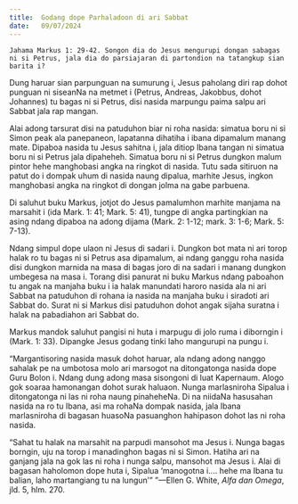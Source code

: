 ```yaml
---
title:  Godang dope Parhaladoon di ari Sabbat
date:   09/07/2024
---
```


`Jahama Markus 1: 29-42. Songon dia do Jesus mengurupi dongan sabagas ni si Petrus, jala dia do parsiajaran di partondion na tatangkup sian barita i?`

Dung haruar sian parpunguan na sumurung i, Jesus paholang diri rap dohot punguan ni siseanNa na metmet i (Petrus, Andreas, Jakobbus, dohot Johannes) tu bagas ni si Petrus, disi nasida marpungu paima salpu ari Sabbat jala rap mangan.

Alai adong tarsurat disi na patuduhon biar ni roha nasida: simatua boru ni si Simon peak ala panepaneon, lapatanna dihatiha i ibana dipamalum manang mate. Dipaboa nasida tu Jesus sahitna i, jala ditiop Ibana tangan ni simatua boru ni si Petrus jala dipaheheh. Simatua boru ni si Petrus dungkon malum pintor hehe manghobasi angka na ringkot di nasida. Tutu sada sitiruon na patut do i dompak uhum di nasida naung dipalua, marhite Jesus, ingkon manghobasi angka na ringkot di dongan jolma na gabe parbuena.

Di saluhut buku Markus, jotjot do Jesus pamalumhon marhite manjama na marsahit i (ida Mark. 1: 41; Mark. 5: 41), tungpe di angka partingkian na asing ndang dipaboa na adong dijama (Mark. 2: 1-12; mark. 3: 1-6; Mark. 5: 7-13).

Ndang simpul dope ulaon ni Jesus di sadari i. Dungkon bot mata ni ari torop halak ro tu bagas ni si Petrus asa dipamalum, ai ndang ganggu roha nasida disi dungkon marnida na masa di bagas joro di na sadari i manang dungkon umbegesa na masa i. Torang disi panurat ni buku Markus ndang paboahon tu angak na manjaha buku i ia halak manundati haroro nasida ala ni ari Sabbat na patuduhon di rohana ia nasida na manjaha buku i siradoti ari Sabbat do. Surat ni si Markus disi patuduhon dohot angak sijaha suratna i halak na pabadiahon ari Sabbat do.

Markus mandok saluhut pangisi ni huta i marpugu di jolo ruma i diborngin i (Mark. 1: 33). Dipangke Jesus godang tinki laho mangurupi na pungu i.

“Margantisoring nasida masuk dohot haruar, ala ndang adong nanggo sahalak pe na umbotosa molo ari marsogot na ditongatonga nasida dope Guru Bolon i. Ndang dung adong masa sisongoni di luat Kapernaum. Alogo gok soaraa hamonangan dohot surak haluaon. Nunga marlasniroha Sipalua i ditongatonga ni las ni roha naung pinaheheNa. Di na niidaNa hasusahan nasida na ro tu Ibana, asi ma rohaNa dompak nasida, jala Ibana marlasniroha di bagasan huasoNa pasuanghon hahipason dohot las ni roha nasida.

“Sahat tu halak na marsahit na parpudi mansohot ma Jesus i. Nunga bagas borngin, uju na torop i manadinghon bagas ni si Simon. Hatiha ari na ganjang jala na gok las ni roha i nunga salpu, mansohot ma Jesus i. Alai di bagasan haholomon dope huta i, Sipalua ‘manogotna i.... hehe ma Ibana tu balian, laho martangiang tu na lungun’” ”—Ellen G. White, _Alfa dan Omega_, jld. 5, hlm. 270.